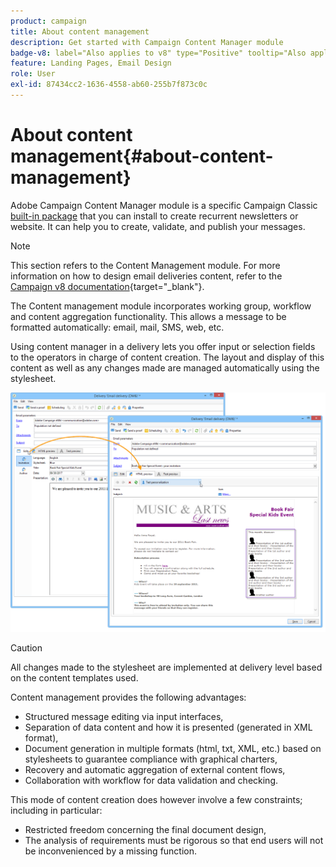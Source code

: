 ```yaml
---
product: campaign
title: About content management
description: Get started with Campaign Content Manager module
badge-v8: label="Also applies to v8" type="Positive" tooltip="Also applies to Campaign v8"
feature: Landing Pages, Email Design
role: User
exl-id: 87434cc2-1636-4558-ab60-255b7f873c0c
---
```

# About content management{#about-content-management}

Adobe Campaign Content Manager module is a specific Campaign Classic [built-in package](../../installation/using/installing-campaign-standard-packages.md) that you can install to create recurrent newsletters or website. It can help you to create, validate, and publish your messages.

>[!NOTE]
>
>This section refers to the Content Management module. For more information on how to design email deliveries content, refer to the [Campaign v8 documentation](https://experienceleague.adobe.com/docs/campaign/campaign-v8/send/emails/defining-the-email-content.html){target="_blank"}. 

The Content management module incorporates working group, workflow and content aggregation functionality. This allows a message to be formatted automatically: email, mail, SMS, web, etc.

Using content manager in a delivery lets you offer input or selection fields to the operators in charge of content creation. The layout and display of this content as well as any changes made are managed automatically using the stylesheet.

![](assets/s_ncs_content_create_content_sample.png)

>[!CAUTION]
>
>All changes made to the stylesheet are implemented at delivery level based on the content templates used.

Content management provides the following advantages:

* Structured message editing via input interfaces,
* Separation of data content and how it is presented (generated in XML format),
* Document generation in multiple formats (html, txt, XML, etc.) based on stylesheets to guarantee compliance with graphical charters,
* Recovery and automatic aggregation of external content flows,
* Collaboration with workflow for data validation and checking.

This mode of content creation does however involve a few constraints; including in particular:

* Restricted freedom concerning the final document design,
* The analysis of requirements must be rigorous so that end users will not be inconvenienced by a missing function.

